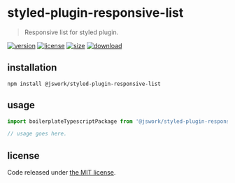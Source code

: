 # styled-plugin-responsive-list
> Responsive list for styled plugin.

[![version][version-image]][version-url]
[![license][license-image]][license-url]
[![size][size-image]][size-url]
[![download][download-image]][download-url]

## installation
```shell
npm install @jswork/styled-plugin-responsive-list
```

## usage
```js
import boilerplateTypescriptPackage from '@jswork/styled-plugin-responsive-list';

// usage goes here.
```

## license
Code released under [the MIT license](https://github.com/afeiship/styled-plugin-responsive-list/blob/master/LICENSE.txt).

[version-image]: https://img.shields.io/npm/v/@jswork/styled-plugin-responsive-list
[version-url]: https://npmjs.org/package/@jswork/styled-plugin-responsive-list

[license-image]: https://img.shields.io/npm/l/@jswork/styled-plugin-responsive-list
[license-url]: https://github.com/afeiship/styled-plugin-responsive-list/blob/master/LICENSE.txt

[size-image]: https://img.shields.io/bundlephobia/minzip/@jswork/styled-plugin-responsive-list
[size-url]: https://github.com/afeiship/styled-plugin-responsive-list/blob/master/dist/styled-plugin-responsive-list.min.js

[download-image]: https://img.shields.io/npm/dm/@jswork/styled-plugin-responsive-list
[download-url]: https://www.npmjs.com/package/@jswork/styled-plugin-responsive-list
